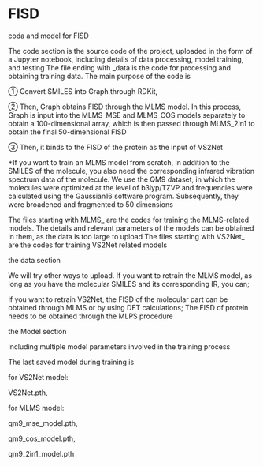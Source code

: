 # FISD
coda and model for FISD

The code section is the source code of the project, uploaded in the form of a Jupyter notebook, including details of data processing, model training, and testing
The file ending with _data is the code for processing and obtaining training data. The main purpose of the code is

① Convert SMILES into Graph through RDKit,

② Then, Graph obtains FISD through the MLMS model. In this process, Graph is input into the MLMS_MSE and MLMS_COS models separately to obtain a 100-dimensional array, which is then passed through MLMS_2in1 to obtain the final 50-dimensional FISD

③ Then, it binds to the FISD of the protein as the input of VS2Net

*If you want to train an MLMS model from scratch, in addition to the SMILES of the molecule, you also need the corresponding infrared vibration spectrum data of the molecule. We use the QM9 dataset, in which the molecules were optimized at the level of b3lyp/TZVP and frequencies were calculated using the Gaussian16 software program. Subsequently, they were broadened and fragmented to 50 dimensions


The files starting with MLMS_ are the codes for training the MLMS-related models. The details and relevant parameters of the models can be obtained in them, as the data is too large to upload
The files starting with VS2Net_ are the codes for training VS2Net related models


the data section

We will try other ways to upload. If you want to retrain the MLMS model, as long as you have the molecular SMILES and its corresponding IR, you can;

If you want to retrain VS2Net, the FISD of the molecular part can be obtained through MLMS or by using DFT calculations; The FISD of protein needs to be obtained through the MLPS procedure


the Model section

including multiple model parameters involved in the training process

The last saved model during training is

for VS2Net model:

VS2Net.pth,


for MLMS model:

qm9_mse_model.pth,

qm9_cos_model.pth,

qm9_2in1_model.pth

